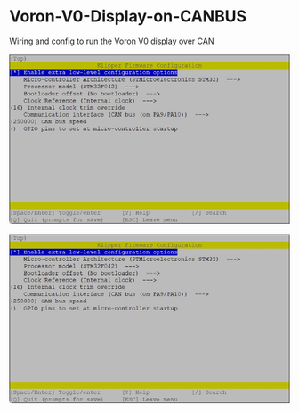 # Voron-V0-Display-on-CANBUS
Wiring and config to run the Voron V0 display over CAN

![Wiring](/images/V0Display_CAN_Config.jpg)

![Config](/images/V0Display_CAN_Config.jpg)
